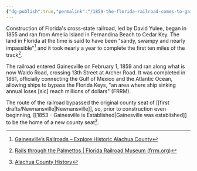 ```yaml
---
{"dg-publish":true,"permalink":"/1859-the-florida-railroad-comes-to-gainesville/","noteIcon":"1","created":"","updated":""}
---
```


Construction of Florida's cross-state railroad, led by David Yulee, began in 1855 and ran from Amelia Island in Fernandina Beach to Cedar Key. The land in Florida at the time is said to have been "sandy, swampy and nearly impassible"[^1] and it took nearly a year to complete the first ten miles of the track[^2].

The railroad entered Gainesville on February 1, 1859 and ran along what is now Waldo Road, crossing 13th Street at Archer Road. It was completed in 1861, officially connecting the Gulf of Mexico and the Atlantic Ocean, allowing ships to bypass the Florida Keys, "an area where ship sinking annual loses [sic] reach millions of dollars" (FRRM). 

The route of the railroad bypassed the original county seat of [[first drafts/Newnansville\|Newnansville]], so, prior to construction even beginning, [[1853 - Gainesville is Established\|Gainesville was established]] to be the home of a new county seat[^3]. 

[^1]: [Gainesville’s Railroads – Explore Historic Alachua County](http://www.explorehistoricalachuacounty.com/location/gainesvilles-railroads/)
[^2]: [Rails through the Palmettos | Florida Railroad Museum (frrm.org)](https://www.frrm.org/zerfas1/)
[^3]: [Alachua County History](https://alachuacounty.us/govt/pages/alachuacountyhistory.aspx#:~:text=Originally%20part%20of%20the%20Arredondo,Georgia%20border%20to%20Tampa%20Bay.)